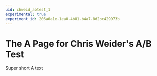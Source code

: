 ```yaml
---
uid: chweid_abtest_1
experimental: true
experiment_id: 206a0a1e-1ea0-4b81-b4a7-8d2bc429973b
---
```


# The A Page for Chris Weider's A/B Test

Super short A text
